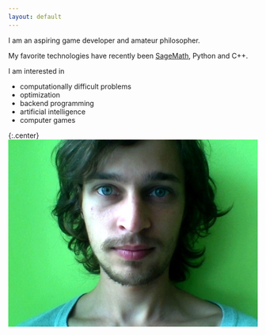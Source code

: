 ```yaml
---
layout: default
---
```


I am an aspiring game developer and amateur philosopher.

My favorite technologies have recently been [SageMath](http://www.sagemath.org/), Python and C++.

I am interested in

* computationally difficult problems
* optimization
* backend programming
* artificial intelligence
* computer games

{:.center}
![My photo](assets/face.jpg)

